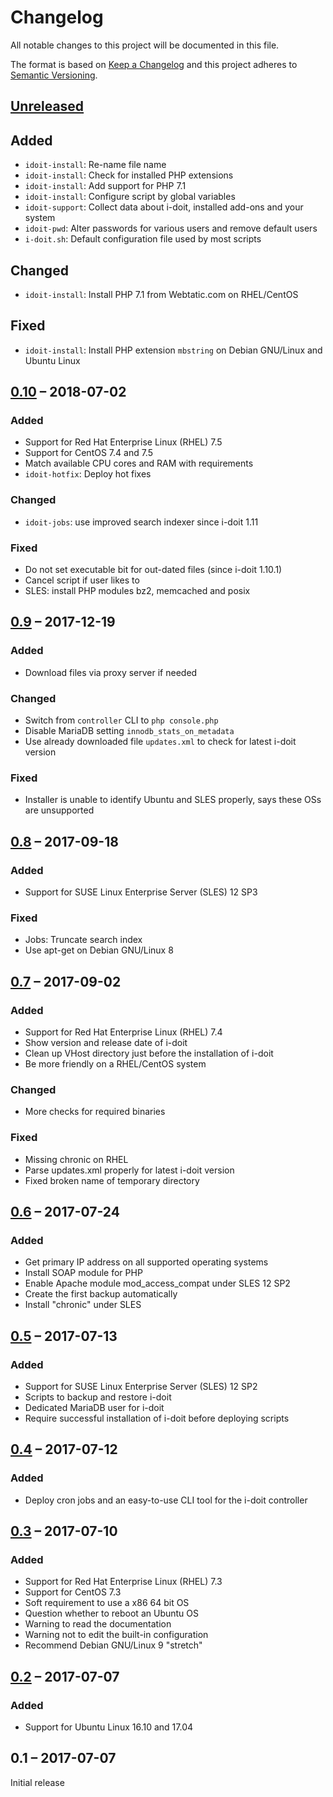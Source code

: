 #   Changelog

All notable changes to this project will be documented in this file.

The format is based on [Keep a Changelog](http://keepachangelog.com/en/1.0.0/)
and this project adheres to [Semantic Versioning](http://semver.org/spec/v2.0.0.html).


##  [Unreleased]


##  Added

-   `idoit-install`: Re-name file name
-   `idoit-install`: Check for installed PHP extensions
-   `idoit-install`: Add support for PHP 7.1
-   `idoit-install`: Configure script by global variables
-   `idoit-support`: Collect data about i-doit, installed add-ons and your system
-   `idoit-pwd`: Alter passwords for various users and remove default users
-   `i-doit.sh`: Default configuration file used by most scripts


##  Changed

-   `idoit-install`: Install PHP 7.1 from Webtatic.com on RHEL/CentOS


##  Fixed

-   `idoit-install`: Install PHP extension `mbstring` on Debian GNU/Linux and Ubuntu Linux


##  [0.10] – 2018-07-02


### Added

-   Support for Red Hat Enterprise Linux (RHEL) 7.5
-   Support for CentOS 7.4 and 7.5
-   Match available CPU cores and RAM with requirements
-   `idoit-hotfix`: Deploy hot fixes


### Changed

-   `idoit-jobs`: use improved search indexer since i-doit 1.11


### Fixed

-   Do not set executable bit for out-dated files (since i-doit 1.10.1)
-   Cancel script if user likes to
-   SLES: install PHP modules bz2, memcached and posix


##  [0.9] – 2017-12-19


### Added

-   Download files via proxy server if needed


### Changed

-   Switch from `controller` CLI to `php console.php`
-   Disable MariaDB setting `innodb_stats_on_metadata`
-   Use already downloaded file `updates.xml` to check for latest i-doit version


### Fixed

-   Installer is unable to identify Ubuntu and SLES properly, says these OSs are unsupported


##  [0.8] – 2017-09-18


### Added

-   Support for SUSE Linux Enterprise Server (SLES) 12 SP3


### Fixed

-   Jobs: Truncate search index
-   Use apt-get on Debian GNU/Linux 8


##  [0.7] – 2017-09-02


### Added

-   Support for Red Hat Enterprise Linux (RHEL) 7.4
-   Show version and release date of i-doit
-   Clean up VHost directory just before the installation of i-doit
-   Be more friendly on a RHEL/CentOS system


### Changed

-   More checks for required binaries


### Fixed

-   Missing chronic on RHEL
-   Parse updates.xml properly for latest i-doit version
-   Fixed broken name of temporary directory


##  [0.6] – 2017-07-24


### Added

-   Get primary IP address on all supported operating systems
-   Install SOAP module for PHP
-   Enable Apache module mod_access_compat under SLES 12 SP2
-   Create the first backup automatically
-   Install "chronic" under SLES


##  [0.5] – 2017-07-13


### Added

-   Support for SUSE Linux Enterprise Server (SLES) 12 SP2
-   Scripts to backup and restore i-doit
-   Dedicated MariaDB user for i-doit
-   Require successful installation of i-doit before deploying scripts


##  [0.4] – 2017-07-12


### Added

-   Deploy cron jobs and an easy-to-use CLI tool for the i-doit controller


##  [0.3] – 2017-07-10


### Added

-   Support for Red Hat Enterprise Linux (RHEL) 7.3
-   Support for CentOS 7.3
-   Soft requirement to use a x86 64 bit OS
-   Question whether to reboot an Ubuntu OS
-   Warning to read the documentation
-   Warning not to edit the built-in configuration
-   Recommend Debian GNU/Linux 9 "stretch"


##  [0.2] – 2017-07-07


### Added

-   Support for Ubuntu Linux 16.10 and 17.04


##  0.1 – 2017-07-07

Initial release


[Unreleased]: https://github.com/bheisig/i-doit-scripts/compare/0.10...HEAD
[0.10]: https://github.com/bheisig/i-doit-scripts/compare/0.9...0.10
[0.9]: https://github.com/bheisig/i-doit-scripts/compare/0.8...0.9
[0.8]: https://github.com/bheisig/i-doit-scripts/compare/0.7...0.8
[0.7]: https://github.com/bheisig/i-doit-scripts/compare/0.6...0.7
[0.6]: https://github.com/bheisig/i-doit-scripts/compare/0.5...0.6
[0.5]: https://github.com/bheisig/i-doit-scripts/compare/0.4...0.5
[0.4]: https://github.com/bheisig/i-doit-scripts/compare/0.3...0.4
[0.3]: https://github.com/bheisig/i-doit-scripts/compare/0.2...0.3
[0.2]: https://github.com/bheisig/i-doit-scripts/compare/0.1...0.2
